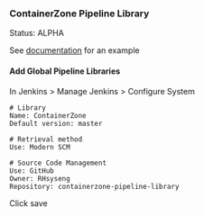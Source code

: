 ### ContainerZone Pipeline Library

Status: ALPHA

See [documentation](https://rhsyseng.github.io/containerzone-pipeline-library/) for an example

#### Add Global Pipeline Libraries

In Jenkins > Manage Jenkins > Configure System

```
# Library
Name: ContainerZone
Default version: master

# Retrieval method
Use: Modern SCM

# Source Code Management
Use: GitHub
Owner: RHsyseng
Repository: containerzone-pipeline-library
```
Click save




